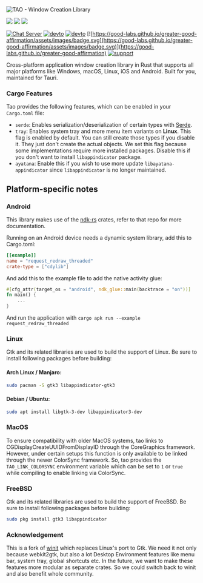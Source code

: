 <img src=".github/splash.png" alt="TAO - Window Creation Library" />

[![](https://img.shields.io/crates/v/tao?style=flat-square)](https://crates.io/crates/tao) [![](https://img.shields.io/docsrs/tao?style=flat-square)](https://docs.rs/tao/) ![](https://img.shields.io/crates/l/tao?style=flat-square)

[![Chat Server](https://img.shields.io/badge/chat-on%20discord-7289da.svg)](https://discord.gg/SpmNs4S)
[![devto](https://img.shields.io/badge/blog-dev.to-black.svg)](https://dev.to/tauri)
[![devto](https://img.shields.io/badge/documentation-tauri.studio-purple.svg)](https://tauri.studio/docs/getting-started/intro)
[![https://good-labs.github.io/greater-good-affirmation/assets/images/badge.svg](https://good-labs.github.io/greater-good-affirmation/assets/images/badge.svg)](https://good-labs.github.io/greater-good-affirmation)
[![support](https://img.shields.io/badge/sponsor-open%20collective-blue.svg)](https://opencollective.com/tauri)


Cross-platform application window creation library in Rust that supports all major platforms like 
Windows, macOS, Linux, iOS and Android. Built for you, maintained for Tauri.

### Cargo Features

Tao provides the following features, which can be enabled in your `Cargo.toml` file:
* `serde`: Enables serialization/deserialization of certain types with [Serde](https://crates.io/crates/serde).
* `tray`: Enables system tray and more menu item variants on **Linux**. This flag is enabled by default.
  You can still create those types if you disable it. They just don't create the actual objects. We set this flag because some implementations require more installed packages. Disable this if you don't want to install `libappindicator` package.
* `ayatana`: Enable this if you wish to use more update `libayatana-appindicator` since `libappindicator` is no longer
  maintained.

## Platform-specific notes

### Android

This library makes use of the [ndk-rs](https://github.com/rust-windowing/android-ndk-rs) crates, refer to that repo for more documentation.

Running on an Android device needs a dynamic system library, add this to Cargo.toml:
```toml
[[example]]
name = "request_redraw_threaded"
crate-type = ["cdylib"]
```

And add this to the example file to add the native activity glue:

```rust
#[cfg_attr(target_os = "android", ndk_glue::main(backtrace = "on"))]
fn main() {
    ...
}
```

And run the application with `cargo apk run --example request_redraw_threaded`

### Linux

Gtk and its related libraries are used to build the support of Linux. Be sure to install following packages before building:

#### Arch Linux / Manjaro:

```bash
sudo pacman -S gtk3 libappindicator-gtk3
```

#### Debian / Ubuntu:

```bash
sudo apt install libgtk-3-dev libappindicator3-dev
```

### MacOS

To ensure compatibility with older MacOS systems, tao links to
CGDisplayCreateUUIDFromDisplayID through the CoreGraphics framework.
However, under certain setups this function is only available to be linked
through the newer ColorSync framework. So, tao provides the
`TAO_LINK_COLORSYNC` environment variable which can be set to `1` or `true`
while compiling to enable linking via ColorSync.

### FreeBSD

Gtk and its related libraries are used to build the support of FreeBSD. Be sure to install following packages before building:

```sh
sudo pkg install gtk3 libappindicator
```

### Acknowledgement

This is a fork of [winit](https://crates.io/crates/winit) which replaces Linux's port to Gtk.
We need it not only because webkit2gtk, but also a lot Desktop Environment features like menu bar, system tray, global shortcuts etc.
In the future, we want to make these features more modular as separate crates. So we could switch back to winit and also benefit whole community.
